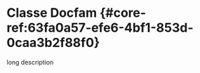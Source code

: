 # Classe Docfam {#core-ref:63fa0a57-efe6-4bf1-853d-0caa3b2f88f0}

<span class="fixme template">long description</span>